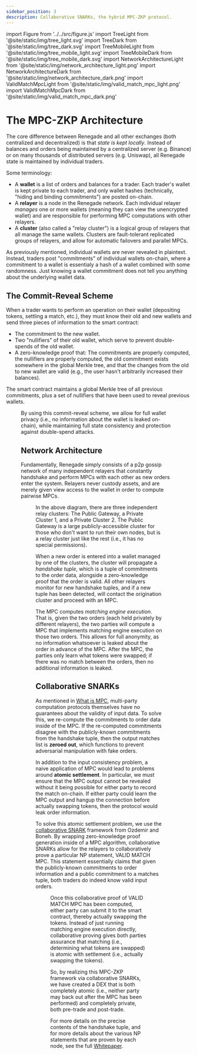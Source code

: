 ```yaml
---
sidebar_position: 3
description: Collaborative SNARKs, the hybrid MPC-ZKP protocol.
---
```


import Figure from '../../src/figure.js'
import TreeLight from '@site/static/img/tree_light.svg'
import TreeDark from '@site/static/img/tree_dark.svg'
import TreeMobileLight from '@site/static/img/tree_mobile_light.svg'
import TreeMobileDark from '@site/static/img/tree_mobile_dark.svg'
import NetworkArchitectureLight from '@site/static/img/network_architecture_light.png'
import NetworkArchitectureDark from '@site/static/img/network_architecture_dark.png'
import ValidMatchMpcLight from '@site/static/img/valid_match_mpc_light.png'
import ValidMatchMpcDark from '@site/static/img/valid_match_mpc_dark.png'

# The MPC-ZKP Architecture

The core difference between Renegade and all other exchanges (both centralized
and decentralized) is that *state is kept locally*. Instead of balances and
orders being maintained by a centralized server (e.g. Binance) or on many
thousands of distributed servers (e.g. Uniswap), all Renegade state is
maintained by individual traders.

Some terminology:
- A **wallet** is a list of orders and balances for a trader. Each trader's
  wallet is kept private to each trader, and only wallet hashes (technically,
  "hiding and binding commitments") are posted on-chain.
- A **relayer** is a node in the Renegade network. Each individual relayer
  *manages* one or more wallets (meaning they can view the unencrypted wallet)
  and are responsible for performing MPC computations with other relayers.
- A **cluster** (also called a "relay cluster") is a logical group of relayers
  that all manage the same wallets. Clusters are fault-tolerant replicated
  groups of relayers, and allow for automatic failovers and parallel MPCs.

As previously mentioned, individual wallets are never revealed in plaintext.
Instead, traders post "commitments" of individual wallets on-chain, where a
commitment to a wallet is essentialy a hash of a wallet combined with some
randomness. Just knowing a wallet commitment does not tell you anything about
the underlying wallet data.

## The Commit-Reveal Scheme

When a trader wants to perform an operation on their wallet (depositing tokens,
settling a match, etc.), they must know their old and new wallets and send
three pieces of information to the smart contract:
- The commitment to the new wallet.
- Two "nullifiers" of their old wallet, which serve to prevent double-spends of
  the old wallet.
- A zero-knowledge proof that: The commitments are properly computed, the
  nullifiers are properly computed, the old commitment exists somewhere in the
  global Merkle tree, and that the changes from the old to new wallet are valid
  (e.g., the user hasn't arbitrarily increased their balances).

The smart contract maintains a global Merkle tree of all previous commitments,
plus a set of nullifiers that have been used to reveal previous wallets.

<Figure
  LightImage={TreeLight}
  DarkImage={TreeDark}
  LightImageMobile={TreeMobileLight}
  DarkImageMobile={TreeMobileDark}
  isSvg={true}
  caption="Renegade keeps track of valid wallets with a commit-reveal scheme."
/>

By using this commit-reveal scheme, we allow for full wallet privacy (i.e., no
information about the wallet is leaked on-chain), while maintaining full state
consistency and protection against double-spend attacks.

## Network Architecture

Fundamentally, Renegade simply consists of a p2p gossip network of many
independent relayers that constantly handshake and perform MPCs with each other
as new orders enter the system. Relayers never custody assets, and are merely
given view access to the wallet in order to compute pairwise MPCs.

<Figure
  LightImage={NetworkArchitectureLight}
  DarkImage={NetworkArchitectureDark}
  isSvg={false}
  caption="The network architecture."
  width="75%"
  widthMobile="100%"
/>

In the above diagram, there are three independent relay clusters: The Public
Gateway, a Private Cluster 1, and a Private Cluster 2. The Public Gateway is a
large publicly-accessible cluster for those who don't want to run their own
nodes, but is a relay cluster just like the rest (i.e., it has no special
permissions).

When a new order is entered into a wallet managed by one of the clusters, the
cluster will propagate a *handshake tuple*, which is a tuple of commitments to
the order data, alongside a zero-knowledge proof that the order is valid. All
other relayers monitor for new handshake tuples, and if a new tuple has been
detected, will contact the origination cluster and proceed with an MPC.

The MPC computes *matching engine execution*. That is, given the two orders
(each held privately by different relayers), the two parties will compute a MPC
that implements matching engine execution on those two orders. This allows for
full anonymity, as no information whatsoever is leaked about the order in
advance of the MPC. After the MPC, the parties only learn what tokens were
swapped; if there was no match between the orders, then no additional
information is leaked.

## Collaborative SNARKs

As mentioned in [What is MPC](/core-concepts/mpc-explainer), multi-party
computation protocols themselves have no guarantees about the validity of input
data. To solve this, we re-compute the commitments to order data inside of the
MPC. If the re-computed commitments disagree with the publicly-known
commitments from the handshake tuple, then the output matches list is **zeroed
out**, which functions to prevent adversarial manipulation with fake orders.

In addition to the input consistency problem, a naive application of MPC would
lead to problems around **atomic settlement**. In particular, we must ensure
that the MPC output cannot be revealed without it being possible for either
party to record the match on-chain. If either party could learn the MPC output
and hangup the connection before actually swapping tokens, then the protocol
would leak order information.

To solve this atomic settlement problem, we use the [collaborative
SNARK](https://eprint.iacr.org/2021/1530) framework from Ozdemir and Boneh. By
wrapping zero-knowledge proof generation inside of a MPC algorithm,
collaborative SNARKs allow for the relayers to collaboratively prove a
particular NP statement, VALID MATCH MPC. This statement essentially claims
that given the publicly-known commitments to order information and a public
commitment to a matches tuple, both traders do indeed know valid input orders.

<Figure
  LightImage={ValidMatchMpcLight}
  DarkImage={ValidMatchMpcDark}
  isSvg={false}
  caption="Renegade relayers produce collaborative proofs of the NP statement
  VALID MATCH MPC."
  mobileWidth="100%"
/>

Once this collaborative proof of VALID MATCH MPC has been computed, either
party can submit it to the smart contract, thereby actually swapping the
tokens. Instead of just running matching engine execution directly,
collaborative proving gives both parties assurance that matching (i.e.,
determining what tokens are swapped) is atomic with settlement (i.e., actually
swapping the tokens).

So, by realizing this MPC-ZKP framework via collaborative SNARKs, we have
created a DEX that is both completely atomic (i.e., neither party may back out
after the MPC has been performed) and completely private, both pre-trade and
post-trade.

For more details on the precise contents of the handshake tuple, and for more
details about the various NP statements that are proven by each node, see the
full [Whitepaper](/getting-started/whitepaper).
